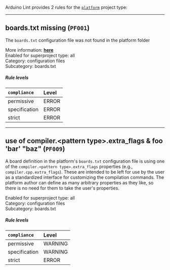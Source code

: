 Arduino Lint provides 2 rules for the [`platform`](https://arduino.github.io/arduino-cli/latest/platform-specification/) project type:

---

<a id="PF001"></a>

## boards.txt missing (`PF001`)

The `boards.txt` configuration file was not found in the platform folder

More information: [**here**](https://arduino.github.io/arduino-cli/latest/platform-specification/#boardstxt)<br />
Enabled for superproject type: all<br />
Category: configuration files<br />
Subcategory: boards.txt

##### Rule levels

| `compliance`  | Level |
|:--------------|:------|
| permissive    | ERROR |
| specification | ERROR |
| strict        | ERROR |

---

<a id="PF009"></a>

## use of compiler.&lt;pattern type&gt;.extra\_flags &amp; foo &#39;bar&#39; &#34;baz&#34; (`PF009`)

A board definition in the platform's `boards.txt` configuration file is using one of the `compiler.<pattern type>.extra_flags` properties (e.g., `compiler.cpp.extra_flags`). These are intended to be left for use by the user as a standardized interface for customizing the compilation commands. The platform author can define as many arbitrary properties as they like, so there is no need for them to take the user's properties.


Enabled for superproject type: all<br />
Category: configuration files<br />
Subcategory: boards.txt

##### Rule levels

| `compliance`  | Level   |
|:--------------|:--------|
| permissive    | WARNING |
| specification | WARNING |
| strict        | ERROR   |
